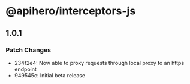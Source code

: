 # @apihero/interceptors-js

## 1.0.1

### Patch Changes

- 234f2e4: Now able to proxy requests through local proxy to an https endpoint
- 949545c: Initial beta release
